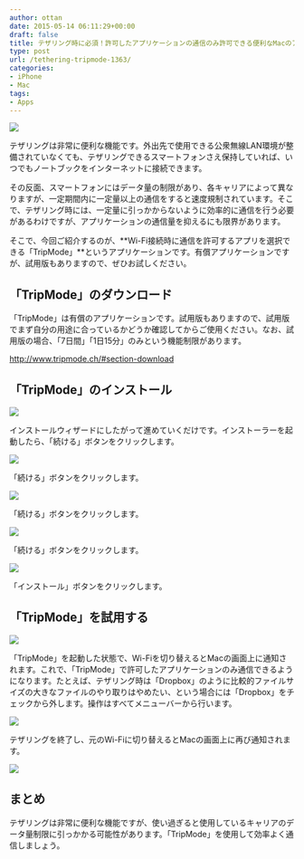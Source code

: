 ```yaml
---
author: ottan
date: 2015-05-14 06:11:29+00:00
draft: false
title: テザリング時に必須！許可したアプリケーションの通信のみ許可できる便利なMacのアプリ「TripMode」
type: post
url: /tethering-tripmode-1363/
categories:
- iPhone
- Mac
tags:
- Apps
---
```


![](/uploads/2015/05/150514-55543c94262a6.jpg)






テザリングは非常に便利な機能です。外出先で使用できる公衆無線LAN環境が整備されていなくても、テザリングできるスマートフォンさえ保持していれば、いつでもノートブックをインターネットに接続できます。





その反面、スマートフォンにはデータ量の制限があり、各キャリアによって異なりますが、一定期間内に一定量以上の通信をすると速度規制されています。そこで、テザリング時には、一定量に引っかからないように効率的に通信を行う必要があるわけですが、アプリケーションの通信量を抑えるにも限界があります。





そこで、今回ご紹介するのが、**Wi-Fi接続時に通信を許可するアプリを選択できる「TripMode」**というアプリケーションです。有償アプリケーションですが、試用版もありますので、ぜひお試しください。





## 「TripMode」のダウンロード





「TripMode」は有償のアプリケーションです。試用版もありますので、試用版でまず自分の用途に合っているかどうか確認してからご使用ください。なお、試用版の場合、「7日間」「1日15分」のみという機能制限があります。



http://www.tripmode.ch/#section-download



## 「TripMode」のインストール





![](/uploads/2015/05/150514-555435e950e85.png)






インストールウィザードにしたがって進めていくだけです。インストーラーを起動したら、「続ける」ボタンをクリックします。





![](/uploads/2015/05/150514-555438bf7e5f3.png)






「続ける」ボタンをクリックします。





![](/uploads/2015/05/150514-555438c1ecbaf.png)






「続ける」ボタンをクリックします。





![](/uploads/2015/05/150514-555438c44e49c.png)






「続ける」ボタンをクリックします。





![](/uploads/2015/05/150514-555438c6847f4.png)






「インストール」ボタンをクリックします。





## 「TripMode」を試用する





![](/uploads/2015/05/150514-555438c89d67a.png)






「TripMode」を起動した状態で、Wi-Fiを切り替えるとMacの画面上に通知されます。これで、「TripMode」で許可したアプリケーションのみ通信できるようになります。たとえば、テザリング時は「Dropbox」のように比較的ファイルサイズの大きなファイルのやり取りはやめたい、という場合には「Dropbox」をチェックから外します。操作はすべてメニューバーから行います。





![](/uploads/2015/05/150514-555438ca7f236.png)






テザリングを終了し、元のWi-Fiに切り替えるとMacの画面上に再び通知されます。





![](/uploads/2015/05/150514-555438cda9df6.png)






## まとめ





テザリングは非常に便利な機能ですが、使い過ぎると使用しているキャリアのデータ量制限に引っかかる可能性があります。「TripMode」を使用して効率よく通信しましょう。
